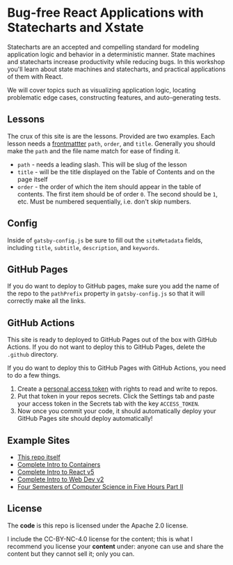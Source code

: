 # Bug-free React Applications with Statecharts and Xstate

Statecharts are an accepted and compelling standard for modeling application logic and behavior in a deterministic manner. State machines and statecharts increase productivity while reducing bugs. In this workshop you'll learn about state machines and statecharts, and practical applications of them with React.

We will cover topics such as visualizing application logic, locating problematic edge cases, constructing features, and auto-generating tests.

## Lessons

The crux of this site is are the lessons. Provided are two examples. Each lesson needs a [frontmattter](https://github.com/gatsbyjs/gatsby/blob/master/docs/docs/adding-markdown-pages.md#note-on-creating-markdown-files) `path`, `order`, and `title`. Generally you should make the `path` and the file name match for ease of finding it.

- `path` - needs a leading slash. This will be slug of the lesson
- `title` - will be the title displayed on the Table of Contents and on the page itself
- `order` - the order of which the item should appear in the table of contents. The first item should be of order `0`. The second should be `1`, etc. Must be numbered sequentially, i.e. don't skip numbers.

## Config

Inside of `gatsby-config.js` be sure to fill out the `siteMetadata` fields, including `title`, `subtitle`, `description`, and `keywords`.

## GitHub Pages

If you do want to deploy to GitHub pages, make sure you add the name of the repo to the `pathPrefix` property in `gatsby-config.js` so that it will correctly make all the links.

## GitHub Actions

This site is ready to deployed to GitHub Pages out of the box with GitHub Actions. If you do not want to deploy this to GitHub Pages, delete the `.github` directory.

If you do want to deploy this to GitHub Pages with GitHub Actions, you need to do a few things.

1. Create a [personal access token](https://help.github.com/en/articles/creating-a-personal-access-token-for-the-command-line) with rights to read and write to repos.
1. Put that token in your repos secrets. Click the Settings tab and paste your access token in the Secrets tab with the key `ACCESS_TOKEN`.
1. Now once you commit your code, it should automatically deploy your GitHub Pages site should deploy automatically!

## Example Sites

- [This repo itself](https://btholt.github.io/gatsby-course-starter/)
- [Complete Intro to Containers](https://btholt.github.io/complete-intro-to-containers/)
- [Complete Intro to React v5](https://btholt.github.io/complete-intro-to-react-v5/)
- [Complete Intro to Web Dev v2](https://btholt.github.io/intro-to-web-dev-v2/)
- [Four Semesters of Computer Science in Five Hours Part II](https://btholt.github.io/four-semesters-of-cs-part-two/)

## License

The **code** is this repo is licensed under the Apache 2.0 license.

I include the CC-BY-NC-4.0 license for the content; this is what I recommend you license your **content** under: anyone can use and share the content but they cannot sell it; only you can.
